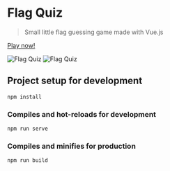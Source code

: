 
# Flag Quiz

> Small little flag guessing game made with Vue.js

[Play now!](https://flag-quiz.now.sh)

![Flag Quiz](https://i.imgur.com/xtbqPyj.png) ![Flag Quiz](https://i.imgur.com/GU7MmRI.png)


## Project setup for development
```
npm install
```

### Compiles and hot-reloads for development
```
npm run serve
```

### Compiles and minifies for production
```
npm run build
```
